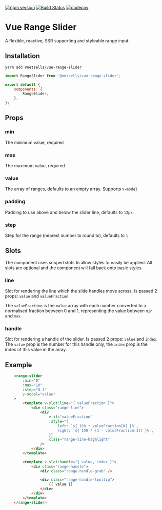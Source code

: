 [![npm version](https://badge.fury.io/js/%40netsells%2Fvue-range-slider.svg)](https://badge.fury.io/js/%40netsells%2Fvue-range-slider)
[![Build Status](https://travis-ci.com/netsells/vue-range-slider.svg?branch=master)](https://travis-ci.com/netsells/vue-range-slider)
[![codecov](https://codecov.io/gh/netsells/vue-range-slider/branch/master/graph/badge.svg)](https://codecov.io/gh/netsells/vue-range-slider)

# Vue Range Slider

A flexible, reactive, SSR supporting and styleable range input.

## Installation
```
yarn add @netsells/vue-range-slider
```

```javascript
import RangeSlider from '@netsells/vue-range-slider';

export default {
    components: {
        RangeSlider,
    },
};
```

## Props

### min

The minimum value, required

### max

The maximum value, required

### value

The array of ranges, defaults to an empty array. Supports `v-model`

### padding

Padding to use above and below the slider line, defaults to `12px`

### step

Step for the range (nearest number to round to), defaults to `1`

## Slots

The component uses scoped slots to allow styles to easily be applied. All slots
are optional and the component will fall back onto basic styles.

### line

Slot for rendering the line which the slide handles move across. Is passed 2
props: `value` and `valueFraction`.

The `valueFraction` is the `value` array with each number converted to a
normalised fraction between 0 and 1, representing the value between `min` and
`max`.

### handle

Slot for rendering a handle of the slider. Is passed 2 props: `value` and
`index`. The `value` prop is the number for this handle only, the `index` prop
is the index of this value in the array.

## Example

```html
    <range-slider
        :min="0"
        :max="10"
        :step="0.1"
        v-model="value"
    >
        <template v-slot:line="{ valueFraction }">
            <div class="range-line">
                <div
                    v-if="valueFraction"
                    :style="{
                        left: `${ 100 * valueFraction[0] }%`,
                        right: `${ 100 * (1 - valueFraction[1]) }%`,
                    }"
                    class="range-line-highlight"
                />
            </div>
        </template>

        <template v-slot:handle="{ value, index }">
            <div class="range-handle">
                <div class="range-handle-grab" />

                <div class="range-handle-tooltip">
                    {{ value }}
                </div>
            </div>
        </template>
    </range-slider>
```
